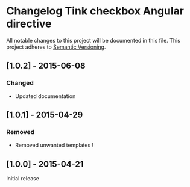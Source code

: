 # Changelog Tink checkbox Angular directive

All notable changes to this project will be documented in this file.
This project adheres to [Semantic Versioning](http://semver.org/).

<!--
## [Unreleased] - [unreleased]

### Added
### Changed
### Deprecated
### Removed
### Fixed
### Security
-->



## [1.0.2] - 2015-06-08

### Changed
- Updated documentation



## [1.0.1] - 2015-04-29

### Removed
- Removed unwanted templates !



## [1.0.0] - 2015-04-21

Initial release
